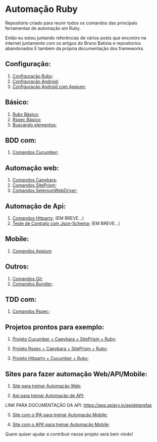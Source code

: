 # Automação Ruby
Repositório criado para reunir todos os comandos das principais ferramentas de automação em Ruby.

Então eu estou juntando referências de vários posts que encontro na internet juntamente com os artigos do Bruno Batista e repositorios abandonados
E também da própria documentação dos frameworks.

## Configuração:

1. [Configuração Ruby](https://github.com/amaxsilva/Automacao_Ruby/blob/master/tests/ConfiguracaoRuby/configuracao_ruby.md);
3. [Configuração Android](https://github.com/amaxsilva/Automacao_Ruby/blob/master/tests/ConfiguracaoAndroid/configuracao_android.md);
4. [Configuração Android com Appium](https://github.com/amaxsilva/instalacao_Appium_Teste_mobile);
## Básico:

1. [Ruby Básico](https://github.com/amaxsilva/Automacao_Ruby/blob/master/tests/Ruby/comandos_ruby.md);
2. [Rspec Básico](https://github.com/amaxsilva/Automacao_Ruby/blob/master/tests/Rspec/comandos_rspec.md);
3. [Buscando elementos](https://github.com/amaxsilva/Search-Element-Ruby);

## BDD com:

1. [Comandos Cucumber](https://github.com/amaxsilva/Automacao_Ruby/blob/master/tests/Cucumber/comandos_cucumber.md);

## Automação web:

1. [Comandos Capybara](https://github.com/amaxsilva/Automacao_Ruby/blob/master/tests/Capybara/comandos_capybara.md);
2. [Comandos SitePrism](https://github.com/amaxsilva/Automacao_Ruby/blob/master/tests/SitePrism/comandos_siteprism.md);
3. [Comandos SeleniumWebDriver](https://github.com/amaxsilva/Automacao_Ruby/blob/master/tests/SeleniumWebdriver/comandos_selenium_webdriver.md);

## Automação de Api:

1. [Comandos Httparty](https://github.com/amaxsilva/Automacao_Ruby/blob/master/tests/Httparty/comandos_httparty.md); (EM BREVE...)
2. [Teste de Contrato com Json-Schema](https://github.com/amaxsilva/Automacao_Ruby/blob/master/tests/JsonSchema/comandos_json_schema.md); (EM BREVE...)

## Mobile:

1. [Comandos Appium](https://github.com/amaxsilva/Automacao_Ruby/blob/master/tests/Appium/comandos_appium.md)

## Outros:

1. [Comandos Git](https://github.com/amaxsilva/Automacao_Ruby/blob/master/tests/%20Git/comandos_git.md);
2. [Comandos Bundler](https://github.com/amaxsilva/Automacao_Ruby/blob/master/tests/Bundler/01-introducao_bundler.md);

## TDD com:
1. [Comandos Rspec](https://github.com/amaxsilva/Automacao_Ruby/blob/master/tests/Rspec/comandos_rspec.md);

## Projetos prontos para exemplo:

1. [Projeto Cucumber + Capybara + SitePrism + Ruby](https://github.com/amaxsilva/poc_dojo/tree/adicionando_po);

2. [Projeto Rspec + Capybara + SitePrism + Ruby](https://github.com/amaxsilva/Curso_Ruby/tree/master/07-projetofinal/tests);

3. [Projeto Httparty + Cucumber + Ruby](https://github.com/amaxsilva/Poc_Httparty);

## Sites para fazer automação Web/API/Mobile:

1. [Site para treinar Automação Web](https://automacaocombatista.herokuapp.com/);

2. [Api para treinar Automação de API](https://automacaocombatista.herokuapp.com/);

LINK PARA DOCUMENTAÇÃO DA API: https://app.apiary.io/apidetarefas

3. [Site com o IPA para treinar Automação Mobile](https://iosninja.io/ipa-library);

4. [Site com o APK para treinar Automação Mobile](https://apkpure.com/br/app);

Quem quiser ajudar a contribuir nesse projeto será bem vindo!
